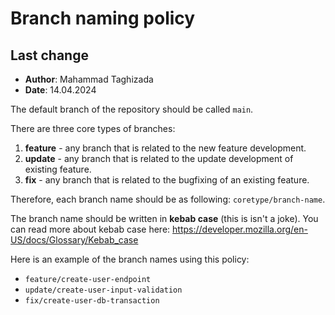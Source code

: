 # Branch naming policy

## Last change

- **Author**: Mahammad Taghizada
- **Date**: 14.04.2024

The default branch of the repository should be called `main`.

There are three core types of branches:

1. **feature** - any branch that is related to the new feature development.
2. **update** - any branch that is related to the update development of existing feature.
3. **fix** - any branch that is related to the bugfixing of an existing feature.

Therefore, each branch name should be as following: `coretype/branch-name`.

The branch name should be written in **kebab case** (this is isn't a joke). You can read more about kebab case here: https://developer.mozilla.org/en-US/docs/Glossary/Kebab_case

Here is an example of the branch names using this policy:

- `feature/create-user-endpoint`
- `update/create-user-input-validation`
- `fix/create-user-db-transaction`
